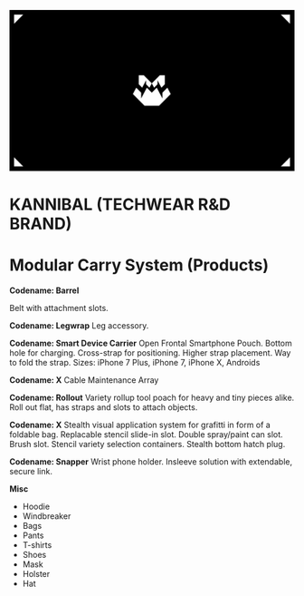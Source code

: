 ![](assets/kannibal-banner.png)

# KANNIBAL (TECHWEAR R&D BRAND)

# Modular Carry System (Products)

**Codename: Barrel**

Belt with attachment slots.

**Codename: Legwrap**
Leg accessory.

**Codename: Smart Device Carrier**
Open Frontal Smartphone Pouch. Bottom hole for charging. Cross-strap for positioning. Higher strap placement. Way to fold the strap. Sizes: iPhone 7 Plus, iPhone 7, iPhone X, Androids

**Codename: X**
Cable Maintenance Array

**Codename: Rollout**
Variety rollup tool poach for heavy and tiny pieces alike. Roll out flat, has straps and slots to attach objects.

**Codename: X**
Stealth visual application system for grafitti in form of a foldable bag. Replacable stencil slide-in slot. Double spray/paint can slot. Brush slot. Stencil variety selection containers. Stealth bottom hatch plug.

**Codename: Snapper**
Wrist phone holder. Insleeve solution with extendable, secure link.

**Misc**

- Hoodie
- Windbreaker
- Bags
- Pants
- T-shirts
- Shoes
- Mask
- Holster
- Hat

